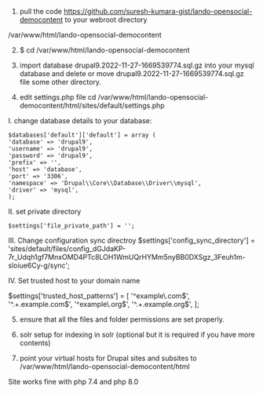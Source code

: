 1. pull the code https://github.com/suresh-kumara-gist/lando-opensocial-democontent to your webroot directory 

/var/www/html/lando-opensocial-democontent 

2. $ cd /var/www/html/lando-opensocial-democontent

3. import database drupal9.2022-11-27-1669539774.sql.gz into your mysql database and delete or move drupal9.2022-11-27-1669539774.sql.gz  file some other directory.

4. edit settings.php file cd /var/www/html/lando-opensocial-democontent/html/sites/default/settings.php

 I. change database details to your database:

    $databases['default']['default'] = array (
    'database' => 'drupal9',
    'username' => 'drupal9',
    'password' => 'drupal9',
    'prefix' => '',
    'host' => 'database',
    'port' => '3306',
    'namespace' => 'Drupal\\Core\\Database\\Driver\\mysql',
    'driver' => 'mysql',
    );

II. set private directory 

    $settings['file_private_path'] = '';

III. Change configuration sync directroy 
$settings['config_sync_directory'] = 'sites/default/files/config_dGJdaKP-7r_Udqh1gf7MnxOMD4PTc8LOH1WmUQrHYMm5nyBB0DXSgz_3Feuh1m-sloiue6Cy-g/sync';


IV. Set trusted host to your domain name

$settings['trusted_host_patterns'] = [
  '^example\.com$',
  '^.+\.example\.com$',
  '^example\.org$',
  '^.+\.example\.org$',
];


5. ensure that all the files and folder permissions are set properly.


6. solr setup for indexing in solr (optional but it is required if you have more contents)

7. point your  virtual hosts for Drupal sites and subsites to 
/var/www/html/lando-opensocial-democontent/html

Site works fine with php 7.4 and php 8.0